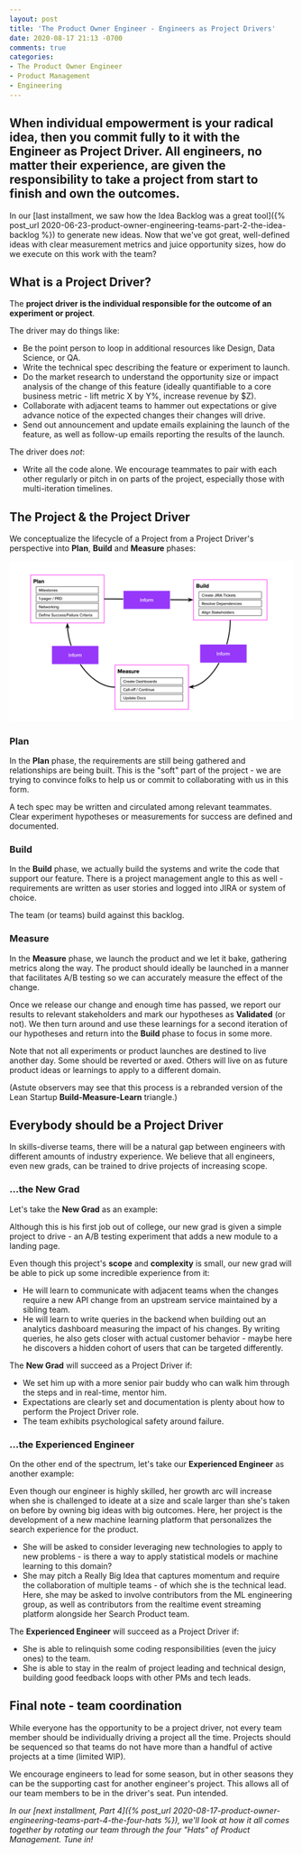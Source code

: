 ```yaml
---
layout: post
title: 'The Product Owner Engineer - Engineers as Project Drivers'
date: 2020-08-17 21:13 -0700
comments: true
categories:
- The Product Owner Engineer
- Product Management
- Engineering
---
```


<h2 class="intro">When individual empowerment is your radical idea, then you commit fully to it with the Engineer as Project Driver. All engineers, no matter their experience, are given the responsibility to take a project from start to finish and own the outcomes.</h2>

In our [last installment, we saw how the Idea Backlog was a great tool]({% post_url 2020-06-23-product-owner-engineering-teams-part-2-the-idea-backlog %}) to generate new ideas. Now that we've got great, well-defined ideas with clear measurement metrics and juice opportunity sizes, how do we execute on this work with the team?

## What is a Project Driver?

The **project driver is the individual responsible for the outcome of an experiment or project**.

The driver may do things like:

- Be the point person to loop in additional resources like Design, Data Science, or QA.
- Write the technical spec describing the feature or experiment to launch.
- Do the market research to understand the opportunity size or impact analysis of the change of this feature (ideally quantifiable to a core business metric - lift metric X by Y%, increase revenue by $Z).
- Collaborate with adjacent teams to hammer out expectations or give advance notice of the expected changes their changes will drive.
- Send out announcement and update emails explaining the launch of the feature, as well as follow-up emails reporting the results of the launch.

The driver does *not*:

- Write all the code alone. We encourage teammates to pair with each other regularly or pitch in on parts of the project, especially those with multi-iteration timelines.

## The Project & the Project Driver

We conceptualize the lifecycle of a Project from a Project Driver's perspective into **Plan**, **Build** and **Measure** phases:

![Plan-Build-Measure diagram](/images/product-owner-engineering-teams/plan-build-measure.png)

### Plan

In the **Plan** phase, the requirements are still being gathered and relationships are being built. This is the "soft" part of the project - we are trying to convince folks to help us or commit to collaborating with us in this form.

A tech spec may be written and circulated among relevant teammates. Clear experiment hypotheses or measurements for success are defined and documented.

### Build

In the **Build** phase, we actually build the systems and write the code that support our feature. There is a project management angle to this as well - requirements are written as user stories and logged into JIRA or system of choice.

The team (or teams) build against this backlog.

### Measure

In the **Measure** phase, we launch the product and we let it bake, gathering metrics along the way. The product should ideally be launched in a manner that facilitates A/B testing so we can accurately measure the effect of the change.

Once we release our change and enough time has passed, we report our results to relevant stakeholders and mark our hypotheses as **Validated** (or not). We then turn around and use these learnings for a second iteration of our hypotheses and return into the **Build** phase to focus in some more.

Note that not all experiments or product launches are destined to live another day. Some should be reverted or axed. Others will live on as future product ideas or learnings to apply to a different domain.

(Astute observers may see that this process is a rebranded version of the Lean Startup **Build-Measure-Learn** triangle.)

## Everybody should be a Project Driver

In skills-diverse teams, there will be a natural gap between engineers with different amounts of industry experience. We believe that all engineers, even new grads, can be trained to drive projects of increasing scope.

### ...the New Grad

Let's take the **New Grad** as an example:

Although this is his first job out of college, our new grad is given a simple project to drive - an A/B testing experiment that adds a new module to a landing page.

Even though this project's **scope** and **complexity** is small, our new grad will be able to pick up some incredible experience from it:

* He will learn to communicate with adjacent teams when the changes require a new API change from an upstream service maintained by a sibling team.
* He will learn to write queries in the backend when building out an analytics dashboard measuring the impact of his changes. By writing queries, he also gets closer with actual customer behavior - maybe here he discovers a hidden cohort of users that can be targeted differently.

The **New Grad** will succeed as a Project Driver if:

* We set him up with a more senior pair buddy who can walk him through the steps and in real-time, mentor him.
* Expectations are clearly set and documentation is plenty about how to perform the Project Driver role.
* The team exhibits psychological safety around failure.

### ...the Experienced Engineer

On the other end of the spectrum, let's take our **Experienced Engineer** as another example:

Even though our engineer is highly skilled, her growth arc will increase when she is challenged to ideate at a size and scale larger than she's taken on before by owning big ideas with big outcomes. Here, her project is the development of a new machine learning platform that personalizes the search experience for the product.

* She will be asked to consider leveraging new technologies to apply to new problems - is there a way to apply statistical models or machine learning to this domain?
* She may pitch a Really Big Idea that captures momentum and require the collaboration of multiple teams - of which she is the technical lead. Here, she may be asked to involve contributors from the ML engineering group, as well as contributors from the realtime event streaming platform alongside her Search Product team.

The **Experienced Engineer** will succeed as a Project Driver if:

* She is able to relinquish some coding responsibilities (even the juicy ones) to the team.
* She is able to stay in the realm of project leading and technical design, building good feedback loops with other PMs and tech leads.

## Final note - team coordination

While everyone has the opportunity to be a project driver, not every team member should be individually driving a project all the time. Projects should be sequenced so that teams do not have more than a handful of active projects at a time (limited WIP).

We encourage engineers to lead for some season, but in other seasons they can be the supporting cast for another engineer's project. This allows all of our team members to be in the driver's seat. Pun intended.

*In our [next installment, Part 4]({% post_url 2020-08-17-product-owner-engineering-teams-part-4-the-four-hats %}), we'll look at how it all comes together by rotating our team through the four "Hats" of Product Management. Tune in!*